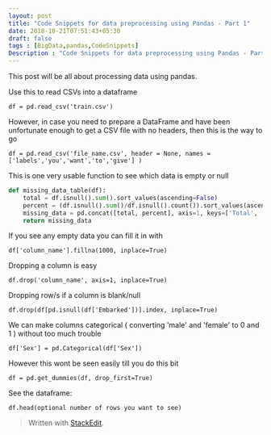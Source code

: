 ```yaml
---
layout: post
title: "Code Snippets for data preprocessing using Pandas - Part 1"
date: 2018-10-21T07:51:43+05:30
draft: false
tags : [BigData,pandas,CodeSnippets]
Description : "Code Snippets for data preprocessing using Pandas - Part 1"
---
```

This post will be all about processing data using pandas.

Use this to read CSVs into a dataframe
```
df = pd.read_csv('train.csv')
```
However, in case you need to prepare a DataFrame and have been unfortunate enough to get a CSV file with no headers, then this is the way to go
```
df = pd.read_csv('file_name.csv', header = None, names = ['labels','you','want','to','give'] )
```
This is one very usable function to see which data is empty or null
```python
def missing_data_table(df):
    total = df.isnull().sum().sort_values(ascending=False)
    percent = (df.isnull().sum()/df.isnull().count()).sort_values(ascending=False)
    missing_data = pd.concat([total, percent], axis=1, keys=['Total', 'Percent'])
    return missing_data
```

If you see any empty data you can fill it in with
```
df['column_name'].fillna(1000, inplace=True)
```

Dropping a column is easy
```
df.drop('column_name', axis=1, inplace=True)
```

Dropping row/s if a column is blank/null
```
df.drop(df[pd.isnull(df['Embarked'])].index, inplace=True)
```

We can make columns categorical ( converting 'male' and 'female' to 0 and 1 ) without too much trouble
```
df['Sex'] = pd.Categorical(df['Sex'])
```

However this wont be seen easily till you  do this bit
```
df = pd.get_dummies(df, drop_first=True)
```

See the dataframe:
```
df.head(optional number of rows you want to see)
```

> Written with [StackEdit](https://stackedit.io/).
<!--stackedit_data:
eyJoaXN0b3J5IjpbMTc5MDQ0Mzk2OV19
-->